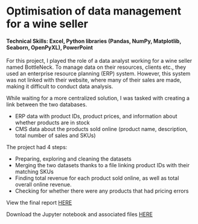 # Optimisation of data management for a wine seller
#### Technical Skills: Excel, Python libraries (Pandas, NumPy, Matplotlib, Seaborn, OpenPyXL), PowerPoint

For this project, I played the role of a data analyst working for a wine seller named BottleNeck. To manage data on their resources, clients etc., they used an enterprise resource planning (ERP) system. However, this system was not linked with their website, where many of their sales are made, making it difficult to conduct data analysis.

While waiting for a more centralized solution, I was tasked with creating a link between the two databases.
- ERP data with product IDs, product prices, and information about whether products are in stock
- CMS data about the products sold online (product name, description, total number of sales and SKUs)

The project had 4 steps:
- Preparing, exploring and cleaning the datasets
- Merging the two datasets thanks to a file linking product IDs with their matching SKUs
- Finding total revenue for each product sold online, as well as total overall online revenue.
- Checking for whether there were any products that had pricing errors

View the final report [HERE](https://flossytoo.github.io/portfolio/Project_5/wine_sales.pdf)

Download the Jupyter notebook and associated files [HERE](https://flossytoo.github.io/portfolio/Project_5/Jupyter.zip)
